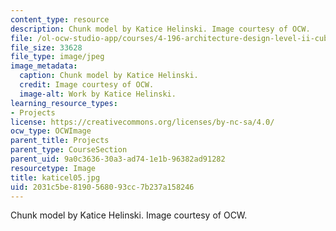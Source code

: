 ```yaml
---
content_type: resource
description: Chunk model by Katice Helinski. Image courtesy of OCW.
file: /ol-ocw-studio-app/courses/4-196-architecture-design-level-ii-cuba-studio-spring-2004/2031c5be8190568093cc7b237a158246_katicel05.jpg
file_size: 33628
file_type: image/jpeg
image_metadata:
  caption: Chunk model by Katice Helinski.
  credit: Image courtesy of OCW.
  image-alt: Work by Katice Helinski.
learning_resource_types:
- Projects
license: https://creativecommons.org/licenses/by-nc-sa/4.0/
ocw_type: OCWImage
parent_title: Projects
parent_type: CourseSection
parent_uid: 9a0c3636-30a3-ad74-1e1b-96382ad91282
resourcetype: Image
title: katicel05.jpg
uid: 2031c5be-8190-5680-93cc-7b237a158246
---
```

Chunk model by Katice Helinski. Image courtesy of OCW.